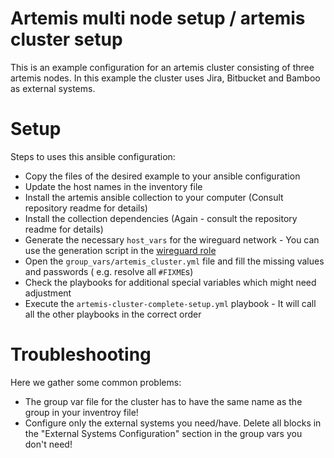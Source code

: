 # Artemis multi node setup / artemis cluster setup

This is an example configuration for an artemis cluster consisting of three artemis nodes. In this example the cluster uses Jira, Bitbucket and Bamboo as external systems. 


# Setup 

Steps to uses this ansible configuration: 
- Copy the files of the desired example to your ansible configuration
- Update the host names in the inventory file
- Install the artemis ansible collection to your computer (Consult repository readme for details) 
- Install the collection dependencies (Again - consult the repository readme for details)
- Generate the necessary `host_vars` for the wireguard network - You can use the generation script in the [wireguard role](../../roles/wireguard/host_var_gen.py)
- Open the `group_vars/artemis_cluster.yml` file and fill the missing values and passwords ( e.g. resolve all `#FIXME`s)
- Check the playbooks for additional special variables which might need adjustment 
- Execute the `artemis-cluster-complete-setup.yml` playbook - It will call all the other playbooks in the correct order 



# Troubleshooting 
Here we gather some common problems: 
- The group var file for the cluster has to have the same name as the group in your inventroy file! 
- Configure only the external systems you need/have. Delete all blocks in the "External Systems Configuration" section in the group vars you don't need! 
